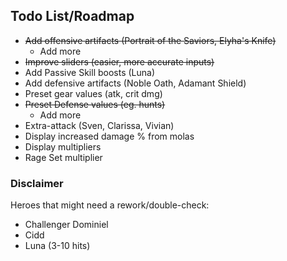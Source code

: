 ## Todo List/Roadmap

- ~~Add offensive artifacts (Portrait of the Saviors, Elyha's Knife)~~
  - Add more
- ~~Improve sliders (easier, more accurate inputs)~~
- Add Passive Skill boosts (Luna)
- Add defensive artifacts (Noble Oath, Adamant Shield)
- Preset gear values (atk, crit dmg)
- ~~Preset Defense values (eg. hunts)~~
  - Add more
- Extra-attack (Sven, Clarissa, Vivian)
- Display increased damage % from molas
- Display multipliers
- Rage Set multiplier

### Disclaimer

Heroes that might need a rework/double-check:
- Challenger Dominiel
- Cidd
- Luna (3-10 hits)
